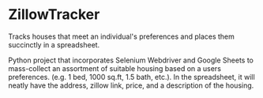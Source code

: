 # ZillowTracker
Tracks houses that meet an individual's preferences and places them succinctly in a spreadsheet.

Python project that incorporates Selenium Webdriver and Google Sheets to mass-collect an assortment of suitable housing
based on a users preferences. (e.g. 1 bed, 1000 sq.ft, 1.5 bath, etc.). In the spreadsheet, it will neatly have the address, zillow link, price, 
and a description of the housing. 
